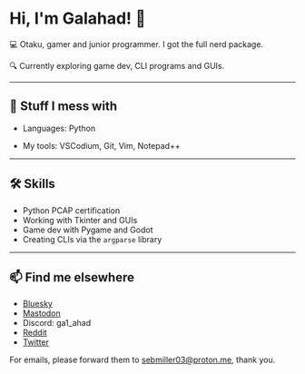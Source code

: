 
# Hi, I'm Galahad! 👋

💻 Otaku, gamer and junior programmer. I got the full nerd package.  

🔍 Currently exploring game dev, CLI programs and GUIs.

---

## 🧪 Stuff I mess with

- Languages: Python

- My tools: VSCodium, Git, Vim, Notepad++ 

---

## 🛠 Skills
 - Python PCAP certification
 - Working with Tkinter and GUIs
 - Game dev with Pygame and Godot
 - Creating CLIs via the `argparse` library

---

## 📫 Find me elsewhere

- [Bluesky](https://bsky.app/)  
- [Mastodon](https://mastodon.social/@Sir_Ga1ahad)
- Discord: ga1_ahad
- [Reddit](https://www.reddit.com/user/Storyshifting/)
- [Twitter](https://x.com/_Gal_ahad)

For emails, please forward them to sebmiller03@proton.me, thank you.
